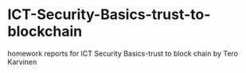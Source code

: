 # ICT-Security-Basics-trust-to-blockchain
homework reports for ICT Security Basics-trust to block chain by Tero Karvinen
